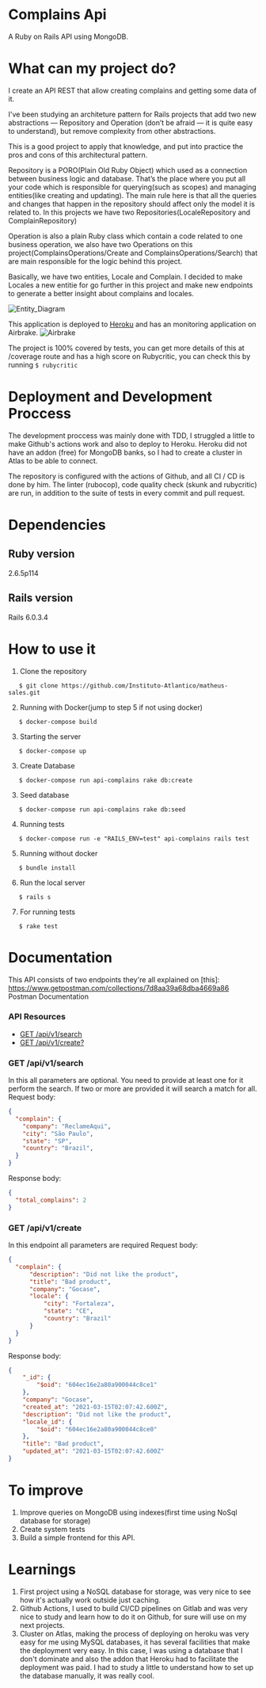 # Complains Api

A Ruby on Rails API using MongoDB.

# What can my project do?

I create an API REST that allow creating complains and getting some data of it.

I've been studying an architeture pattern for Rails projects that add two new abstractions — Repository and Operation (don’t be afraid — it is quite easy to understand), but remove complexity from other abstractions.

This is a good project to apply that knowledge, and put into practice the pros and cons of this architectural pattern.

Repository is a PORO(Plain Old Ruby Object) which used as a connection between business logic and database. That’s the place where you put all your code which is responsible for querying(such as scopes) and managing entities(like creating and updating). The main rule here is that all the queries and changes that happen in the repository should affect only the model it is related to. In this projects we have two Repositories(LocaleRepository and ComplainRepository)

Operation is also a plain Ruby class which contain a code related to one business operation, we also have two Operations on this project(ComplainsOperations/Create and ComplainsOperations/Search) that are main responsible for the logic behind this project.

Basically, we have two entities, Locale and Complain.
I decided to make Locales a new entitie for go further in this project and make new endpoints to generate a better insight about complains and locales.

![Entity_Diagram](https://user-images.githubusercontent.com/54689845/111093412-9bd37280-8517-11eb-9e01-d0590e3ef2b9.png)

This application is deployed to [Heroku](https://api-complains.herokuapp.com/) and has an monitoring application on Airbrake.
![Airbrake](https://user-images.githubusercontent.com/54689845/111095919-38e4da00-851d-11eb-8636-df7ddd93f2b3.png)


The project is 100% covered by tests, you can get more details of this at /coverage route and has a high score on Rubycritic, you can check this by running
`$ rubycritic`

# Deployment and Development Proccess

The development proccess was mainly done with TDD, I struggled a little to make Github's actions work and also to deploy to Heroku.
Heroku did not have an addon (free) for MongoDB banks, so I had to create a cluster in Atlas to be able to connect.

The repository is configured with the actions of Github, and all CI / CD is done by him. The linter (rubocop), code quality check (skunk and rubycritic) are run, in addition to the suite of tests in every commit and pull request.

# Dependencies

## Ruby version

2.6.5p114

## Rails version

Rails 6.0.3.4

# How to use it

1. Clone the repository

```
   $ git clone https://github.com/Instituto-Atlantico/matheus-sales.git
```

2. Running with Docker(jump to step 5 if not using docker)

```
   $ docker-compose build
```

3. Starting the server

```
   $ docker-compose up
```

3. Create Database

```
   $ docker-compose run api-complains rake db:create
```
3. Seed database

```
   $ docker-compose run api-complains rake db:seed
```


4. Running tests

```
   $ docker-compose run -e "RAILS_ENV=test" api-complains rails test
```

5. Running without docker

```
   $ bundle install
```

6. Run the local server

```
   $ rails s
```

7. For running tests

```
   $ rake test
```

# Documentation

This API consists of two endpoints they're all explained on [this]: https://www.getpostman.com/collections/7d8aa39a68dba4669a86 Postman Documentation

### API Resources

- [GET /api/v1/search](#get-search)
- [GET /api/v1/create?](#get-create)

### GET /api/v1/search

In this all parameters are optional. You need to provide at least one for it perform the search. If two or more are provided it will search a match for all.
Request body:

```json
{
  "complain": {
    "company": "ReclameAqui",
    "city": "São Paulo",
    "state": "SP",
    "country": "Brazil",
  }
}
```

Response body:

```json
{
  "total_complains": 2 
}
```

### GET /api/v1/create

In this endpoint all parameters are required
Request body:

```json
{
  "complain": {
      "description": "Did not like the product",
      "title": "Bad product",
      "company": "Gocase",
      "locale": {
          "city": "Fortaleza",
          "state": "CE",
          "country": "Brazil"
      }
  }
}
```

Response body: 

```json
{
    "_id": {
        "$oid": "604ec16e2a80a900044c8ce1"
    },
    "company": "Gocase",
    "created_at": "2021-03-15T02:07:42.600Z",
    "description": "Did not like the product",
    "locale_id": {
        "$oid": "604ec16e2a80a900044c8ce0"
    },
    "title": "Bad product",
    "updated_at": "2021-03-15T02:07:42.600Z"
}
```



# To improve

1. Improve queries on MongoDB using indexes(first time using NoSql database for storage)
2. Create system tests
3. Build a simple frontend for this API.


# Learnings

1. First project using a NoSQL database for storage, was very nice to see how it's actually work outside just caching.
2. Github Actions, I used to build CI/CD pipelines on Gitlab and was very nice to study and learn how to do it on Github, for sure will use on my next projects.
3. Cluster on Atlas, making the process of deploying on heroku was very easy for me using MySQL databases, it has several facilities that make the deployment very easy. In this case, I was using a database that I don't dominate and also the addon that Heroku had to facilitate the deployment was paid. I had to study a little to understand how to set up the database manually, it was really cool.
